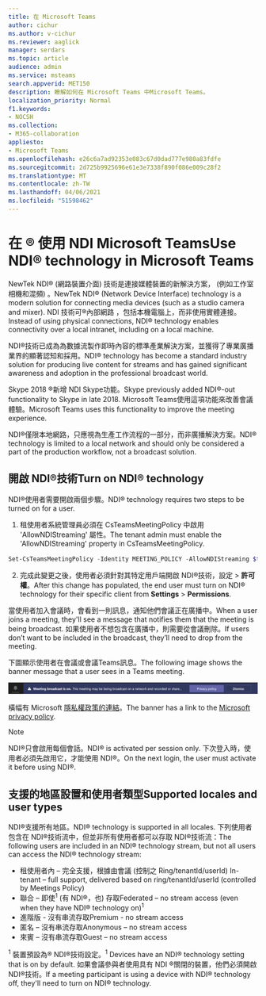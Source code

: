 ```yaml
---
title: 在 Microsoft Teams
author: cichur
ms.author: v-cichur
ms.reviewer: aaglick
manager: serdars
ms.topic: article
audience: admin
ms.service: msteams
search.appverid: MET150
description: 瞭解如何在 Microsoft Teams 中Microsoft Teams。
localization_priority: Normal
f1.keywords:
- NOCSH
ms.collection:
- M365-collaboration
appliesto:
- Microsoft Teams
ms.openlocfilehash: e26c6a7ad92353e083c67d0dad777e980a83fdfe
ms.sourcegitcommit: 2d725b9925696e61e3e7338f890f086e009c28f2
ms.translationtype: MT
ms.contentlocale: zh-TW
ms.lasthandoff: 04/06/2021
ms.locfileid: "51598462"
---
```

# <a name="use-ndi-technology-in-microsoft-teams"></a><span data-ttu-id="8d3bb-103">在 ® 使用 NDI Microsoft Teams</span><span class="sxs-lookup"><span data-stu-id="8d3bb-103">Use NDI® technology in Microsoft Teams</span></span>

 <span data-ttu-id="8d3bb-104">NewTek NDI® (網路裝置介面) 技術是連接媒體裝置的新解決方案， (例如工作室相機和混頻) 。</span><span class="sxs-lookup"><span data-stu-id="8d3bb-104">NewTek NDI® (Network Device Interface) technology is a modern solution for connecting media devices (such as a studio camera and mixer).</span></span> <span data-ttu-id="8d3bb-105">NDI 技術可®內部網路 ，包括本機電腦上，而非使用實體連接。</span><span class="sxs-lookup"><span data-stu-id="8d3bb-105">Instead of using physical connections, NDI® technology enables connectivity over a local intranet, including on a local machine.</span></span>

<span data-ttu-id="8d3bb-106">NDI®技術已成為為數據流製作即時內容的標準產業解決方案，並獲得了專業廣播業界的顯著認知和採用。</span><span class="sxs-lookup"><span data-stu-id="8d3bb-106">NDI® technology has become a standard industry solution for producing live content for streams and has gained significant awareness and adoption in the professional broadcast world.</span></span>

<span data-ttu-id="8d3bb-107">Skype 2018 ®新增 NDI Skype功能。</span><span class="sxs-lookup"><span data-stu-id="8d3bb-107">Skype previously added NDI®-out functionality to Skype in late 2018.</span></span> <span data-ttu-id="8d3bb-108">Microsoft Teams使用這項功能來改善會議體驗。</span><span class="sxs-lookup"><span data-stu-id="8d3bb-108">Microsoft Teams uses this functionality to improve the meeting experience.</span></span>

<span data-ttu-id="8d3bb-109">NDI®僅限本地網路，只應視為生產工作流程的一部分，而非廣播解決方案。</span><span class="sxs-lookup"><span data-stu-id="8d3bb-109">NDI® technology is limited to a local network and should only be considered a part of the production workflow, not a broadcast solution.</span></span>

## <a name="turn-on-ndi-technology"></a><span data-ttu-id="8d3bb-110">開啟 NDI®技術</span><span class="sxs-lookup"><span data-stu-id="8d3bb-110">Turn on NDI® technology</span></span>

<span data-ttu-id="8d3bb-111">NDI®使用者需要開啟兩個步驟。</span><span class="sxs-lookup"><span data-stu-id="8d3bb-111">NDI® technology requires two steps to be turned on for a user.</span></span>

1. <span data-ttu-id="8d3bb-112">租使用者系統管理員必須在 CsTeamsMeetingPolicy 中啟用 'AllowNDIStreaming' 屬性。</span><span class="sxs-lookup"><span data-stu-id="8d3bb-112">The tenant admin must enable the 'AllowNDIStreaming' property in CsTeamsMeetingPolicy.</span></span>

```PowerShell
Set-CsTeamsMeetingPolicy -Identity MEETING_POLICY -AllowNDIStreaming $true
```

2. <span data-ttu-id="8d3bb-113">完成此變更之後，使用者必須針對其特定用戶端開啟 NDI®技術，設定  >  **許可權**。</span><span class="sxs-lookup"><span data-stu-id="8d3bb-113">After this change has populated, the end user must turn on NDI® technology for their specific client from **Settings** > **Permissions**.</span></span>

<span data-ttu-id="8d3bb-114">當使用者加入會議時，會看到一則訊息，通知他們會議正在廣播中。</span><span class="sxs-lookup"><span data-stu-id="8d3bb-114">When a user joins a meeting, they'll see a message that notifies them that the meeting is being broadcast.</span></span> <span data-ttu-id="8d3bb-115">如果使用者不想包含在廣播中，則需要從會議刪除。</span><span class="sxs-lookup"><span data-stu-id="8d3bb-115">If users don’t want to be included in the broadcast, they’ll need to drop from the meeting.</span></span>

<span data-ttu-id="8d3bb-116">下圖顯示使用者在會議或會議Teams訊息。</span><span class="sxs-lookup"><span data-stu-id="8d3bb-116">The following image shows the banner message that a user sees in a Teams meeting.</span></span>

![he NDI®顯示于會議Teams技術橫幅。](media/NDI-disclosure.png)

<span data-ttu-id="8d3bb-118">橫幅有 Microsoft [隱私權政策的連結](https://aka.ms/teamsprivacy)。</span><span class="sxs-lookup"><span data-stu-id="8d3bb-118">The banner has a link to the [Microsoft privacy policy](https://aka.ms/teamsprivacy).</span></span>

> [!NOTE]
> <span data-ttu-id="8d3bb-119">NDI®只會啟用每個會話。</span><span class="sxs-lookup"><span data-stu-id="8d3bb-119">NDI® is activated per session only.</span></span> <span data-ttu-id="8d3bb-120">下次登入時，使用者必須先啟用它，才能使用 NDI®。</span><span class="sxs-lookup"><span data-stu-id="8d3bb-120">On the next login, the user must activate it before using NDI®.</span></span>

## <a name="supported-locales-and-user-types"></a><span data-ttu-id="8d3bb-121">支援的地區設置和使用者類型</span><span class="sxs-lookup"><span data-stu-id="8d3bb-121">Supported locales and user types</span></span>

<span data-ttu-id="8d3bb-122">NDI®支援所有地區。</span><span class="sxs-lookup"><span data-stu-id="8d3bb-122">NDI® technology is supported in all locales.</span></span> <span data-ttu-id="8d3bb-123">下列使用者包含在 NDI®技術流中，但並非所有使用者都可以存取 NDI®技術流：</span><span class="sxs-lookup"><span data-stu-id="8d3bb-123">The following users are included in an NDI® technology stream, but not all users can access the NDI® technology stream:</span></span>

- <span data-ttu-id="8d3bb-124">租使用者內 – 完全支援，根據由會議 (控制之 Ring/tenantId/userId) </span><span class="sxs-lookup"><span data-stu-id="8d3bb-124">In-tenant – full support, delivered based on ring/tenantId/userId (controlled by Meetings Policy)</span></span>
- <span data-ttu-id="8d3bb-125">聯合 – 即使<sup>1</sup> (有 NDI®，也) 存取</span><span class="sxs-lookup"><span data-stu-id="8d3bb-125">Federated – no stream access (even when they have NDI® technology on)<sup>1</sup></span></span>
- <span data-ttu-id="8d3bb-126">進階版 - 沒有串流存取</span><span class="sxs-lookup"><span data-stu-id="8d3bb-126">Premium - no stream access</span></span>
- <span data-ttu-id="8d3bb-127">匿名 – 沒有串流存取</span><span class="sxs-lookup"><span data-stu-id="8d3bb-127">Anonymous – no stream access</span></span>
- <span data-ttu-id="8d3bb-128">來賓 – 沒有串流存取</span><span class="sxs-lookup"><span data-stu-id="8d3bb-128">Guest – no stream access</span></span>  

<span data-ttu-id="8d3bb-129"><sup>1</sup> 裝置預設為® NDI®技術設定。</span><span class="sxs-lookup"><span data-stu-id="8d3bb-129"><sup>1</sup> Devices have an NDI® technology setting that is on by default.</span></span> <span data-ttu-id="8d3bb-130">如果會議參與者使用具有 NDI ®關閉的裝置，他們必須開啟 NDI®技術。</span><span class="sxs-lookup"><span data-stu-id="8d3bb-130">If a meeting participant is using a device with NDI® technology off, they'll need to turn on NDI® technology.</span></span>
